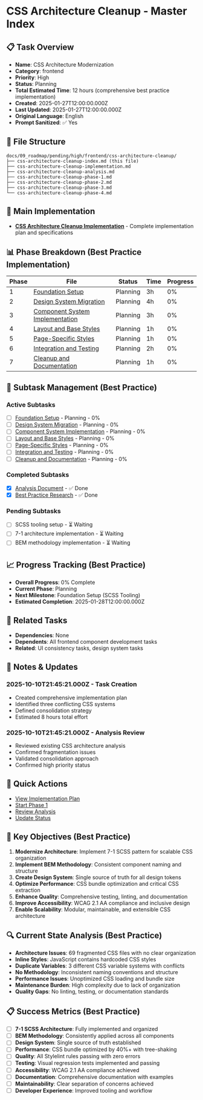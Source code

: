 # CSS Architecture Cleanup - Master Index

## 📋 Task Overview
- **Name**: CSS Architecture Modernization
- **Category**: frontend
- **Priority**: High
- **Status**: Planning
- **Total Estimated Time**: 12 hours (comprehensive best practice implementation)
- **Created**: 2025-01-27T12:00:00.000Z
- **Last Updated**: 2025-01-27T12:00:00.000Z
- **Original Language**: English
- **Prompt Sanitized**: ✅ Yes

## 📁 File Structure
```
docs/09_roadmap/pending/high/frontend/css-architecture-cleanup/
├── css-architecture-cleanup-index.md (this file)
├── css-architecture-cleanup-implementation.md
├── css-architecture-cleanup-analysis.md
├── css-architecture-cleanup-phase-1.md
├── css-architecture-cleanup-phase-2.md
├── css-architecture-cleanup-phase-3.md
└── css-architecture-cleanup-phase-4.md
```

## 🎯 Main Implementation
- **[CSS Architecture Cleanup Implementation](./css-architecture-cleanup-implementation.md)** - Complete implementation plan and specifications

## 📊 Phase Breakdown (Best Practice Implementation)
| Phase | File | Status | Time | Progress |
|-------|------|--------|------|----------|
| 1 | [Foundation Setup](./css-architecture-cleanup-phase-1.md) | Planning | 3h | 0% |
| 2 | [Design System Migration](./css-architecture-cleanup-phase-2.md) | Planning | 4h | 0% |
| 3 | [Component System Implementation](./css-architecture-cleanup-phase-3.md) | Planning | 3h | 0% |
| 4 | [Layout and Base Styles](./css-architecture-cleanup-phase-4.md) | Planning | 1h | 0% |
| 5 | [Page-Specific Styles](./css-architecture-cleanup-phase-5.md) | Planning | 1h | 0% |
| 6 | [Integration and Testing](./css-architecture-cleanup-phase-6.md) | Planning | 2h | 0% |
| 7 | [Cleanup and Documentation](./css-architecture-cleanup-phase-7.md) | Planning | 1h | 0% |

## 🔄 Subtask Management (Best Practice)
### Active Subtasks
- [ ] [Foundation Setup](./css-architecture-cleanup-phase-1.md) - Planning - 0%
- [ ] [Design System Migration](./css-architecture-cleanup-phase-2.md) - Planning - 0%
- [ ] [Component System Implementation](./css-architecture-cleanup-phase-3.md) - Planning - 0%
- [ ] [Layout and Base Styles](./css-architecture-cleanup-phase-4.md) - Planning - 0%
- [ ] [Page-Specific Styles](./css-architecture-cleanup-phase-5.md) - Planning - 0%
- [ ] [Integration and Testing](./css-architecture-cleanup-phase-6.md) - Planning - 0%
- [ ] [Cleanup and Documentation](./css-architecture-cleanup-phase-7.md) - Planning - 0%

### Completed Subtasks
- [x] [Analysis Document](./css-architecture-cleanup-analysis.md) - ✅ Done
- [x] [Best Practice Research](./css-architecture-cleanup-implementation.md) - ✅ Done

### Pending Subtasks
- [ ] SCSS tooling setup - ⏳ Waiting
- [ ] 7-1 architecture implementation - ⏳ Waiting
- [ ] BEM methodology implementation - ⏳ Waiting

## 📈 Progress Tracking (Best Practice)
- **Overall Progress**: 0% Complete
- **Current Phase**: Planning
- **Next Milestone**: Foundation Setup (SCSS Tooling)
- **Estimated Completion**: 2025-01-28T12:00:00.000Z

## 🔗 Related Tasks
- **Dependencies**: None
- **Dependents**: All frontend component development tasks
- **Related**: UI consistency tasks, design system tasks

## 📝 Notes & Updates
### 2025-10-10T21:45:21.000Z - Task Creation
- Created comprehensive implementation plan
- Identified three conflicting CSS systems
- Defined consolidation strategy
- Estimated 8 hours total effort

### 2025-10-10T21:45:21.000Z - Analysis Review
- Reviewed existing CSS architecture analysis
- Confirmed fragmentation issues
- Validated consolidation approach
- Confirmed high priority status

## 🚀 Quick Actions
- [View Implementation Plan](./css-architecture-cleanup-implementation.md)
- [Start Phase 1](./css-architecture-cleanup-phase-1.md)
- [Review Analysis](./css-architecture-cleanup-analysis.md)
- [Update Status](#notes--updates)

## 🎯 Key Objectives (Best Practice)
1. **Modernize Architecture**: Implement 7-1 SCSS pattern for scalable CSS organization
2. **Implement BEM Methodology**: Consistent component naming and structure
3. **Create Design System**: Single source of truth for all design tokens
4. **Optimize Performance**: CSS bundle optimization and critical CSS extraction
5. **Enhance Quality**: Comprehensive testing, linting, and documentation
6. **Improve Accessibility**: WCAG 2.1 AA compliance and inclusive design
7. **Enable Scalability**: Modular, maintainable, and extensible CSS architecture

## 🔍 Current State Analysis (Best Practice)
- **Architecture Issues**: 69 fragmented CSS files with no clear organization
- **Inline Styles**: JavaScript contains hardcoded CSS styles
- **Duplicate Variables**: 3 different CSS variable systems with conflicts
- **No Methodology**: Inconsistent naming conventions and structure
- **Performance Issues**: Unoptimized CSS loading and bundle size
- **Maintenance Burden**: High complexity due to lack of organization
- **Quality Gaps**: No linting, testing, or documentation standards

## 📋 Success Metrics (Best Practice)
- [ ] **7-1 SCSS Architecture**: Fully implemented and organized
- [ ] **BEM Methodology**: Consistently applied across all components
- [ ] **Design System**: Single source of truth established
- [ ] **Performance**: CSS bundle optimized by 40%+ with tree-shaking
- [ ] **Quality**: All Stylelint rules passing with zero errors
- [ ] **Testing**: Visual regression tests implemented and passing
- [ ] **Accessibility**: WCAG 2.1 AA compliance achieved
- [ ] **Documentation**: Comprehensive documentation with examples
- [ ] **Maintainability**: Clear separation of concerns achieved
- [ ] **Developer Experience**: Improved tooling and workflow
